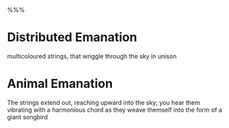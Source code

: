 %%%

# Distributed Emanation
multicoloured strings, that wriggle through the sky in unison

# Animal Emanation
The strings extend out, reaching upward into the sky; you hear them vibrating with a harmonious chord as they weave themself into the form of a giant songbird 